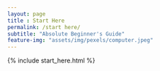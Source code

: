 ```yaml
--- 
layout: page
title : Start Here 
permalink: /start here/
subtitle: "Absolute Beginner's Guide" 
feature-img: "assets/img/pexels/computer.jpeg"
---
```


{% include start_here.html %}
